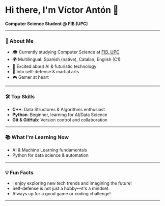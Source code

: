 # Hi there, I'm Víctor Antón 👋

**Computer Science Student @ FIB (UPC)**

---

### 🌟 About Me
- 🎓 Currently studying Computer Science at [FIB, UPC](https://www.fib.upc.edu/en/)
- 🌍 Multilingual: Spanish (native), Catalan, English (C1)
- 🚀 Excited about AI & futuristic technology
- 🥋 Into self-defense & martial arts
- 🎮 Gamer at heart

---

### 🛠️ Top Skills

- **C++**: Data Structures & Algorithms enthusiast
- **Python**: Beginner, learning for AI/Data Science
- **Git & GitHub**: Version control and collaboration

---

### 📚 What I'm Learning Now

- AI & Machine Learning fundamentals
- Python for data science & automation

---

### 💡 Fun Facts

- I enjoy exploring new tech trends and imagining the future!
- Self-defense is not just a hobby—it's a mindset.
- Always up for a good game or coding challenge!

---

<!--
**Feel free to connect or check out my projects below!**
-->
